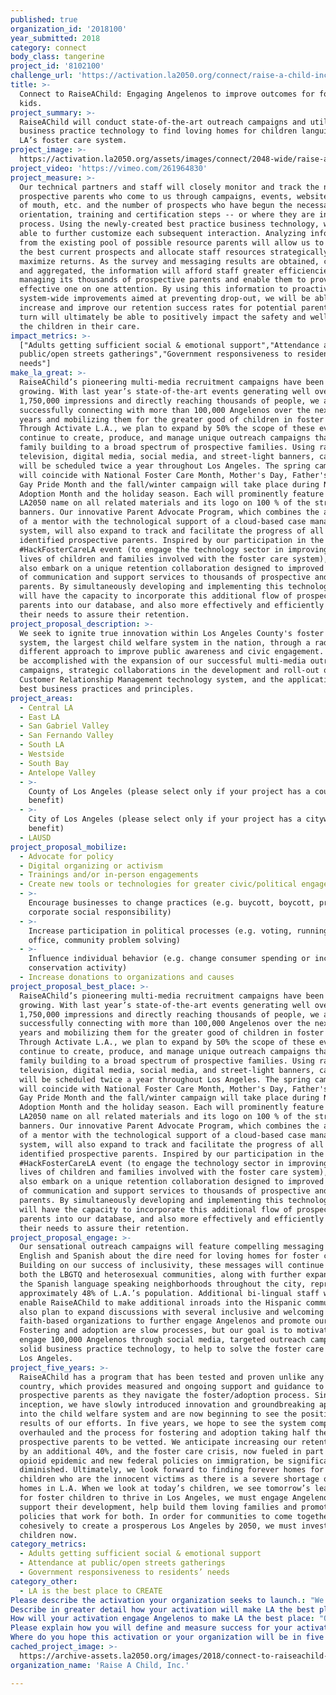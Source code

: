 ```yaml
---
published: true
organization_id: '2018100'
year_submitted: 2018
category: connect
body_class: tangerine
project_id: '8102100'
challenge_url: 'https://activation.la2050.org/connect/raise-a-child-inc/'
title: >-
  Connect to RaiseAChild: Engaging Angelenos to improve outcomes for foster
  kids.
project_summary: >-
  RaiseAChild will conduct state-of-the-art outreach campaigns and utilize best
  business practice technology to find loving homes for children languishing in
  LA’s foster care system.
project_image: >-
  https://activation.la2050.org/assets/images/connect/2048-wide/raise-a-child-inc.jpg
project_video: 'https://vimeo.com/261964830'
project_measure: >-
  Our technical partners and staff will closely monitor and track the number of
  prospective parents who come to us through campaigns, events, websites, word
  of mouth, etc. and the number of prospects who have begun the necessary
  orientation, training and certification steps -- or where they are in the
  process. Using the newly-created best practice business technology, we will be
  able to further customize each subsequent interaction. Analyzing information
  from the existing pool of possible resource parents will allow us to identify
  the best current prospects and allocate staff resources strategically to
  maximize returns. As the survey and messaging results are obtained, collected,
  and aggregated, the information will afford staff greater efficiencies in
  managing its thousands of prospective parents and enable them to provide more
  effective one on one attention. By using this information to proactively make
  system-wide improvements aimed at preventing drop-out, we will be able to
  increase and improve our retention success rates for potential parents who in
  turn will ultimately be able to positively impact the safety and well-being of
  the children in their care.
impact_metrics: >-
  ["Adults getting sufficient social & emotional support","Attendance at
  public/open streets gatherings","Government responsiveness to residents’
  needs"]
make_la_great: >-
  RaiseAChild’s pioneering multi-media recruitment campaigns have been steadily
  growing. With last year’s state-of-the-art events generating well over
  1,750,000 impressions and directly reaching thousands of people, we anticipate
  successfully connecting with more than 100,000 Angelenos over the next two
  years and mobilizing them for the greater good of children in foster care.
  Through Activate L.A., we plan to expand by 50% the scope of these events and
  continue to create, produce, and manage unique outreach campaigns that promote
  family building to a broad spectrum of prospective families. Using radio,
  television, digital media, social media, and street-light banners, campaigns
  will be scheduled twice a year throughout Los Angeles. The spring campaign
  will coincide with National Foster Care Month, Mother's Day, Father's Day, and
  Gay Pride Month and the fall/winter campaign will take place during National
  Adoption Month and the holiday season. Each will prominently feature the
  LA2050 name on all related materials and its logo on 100 % of the street-light
  banners. Our innovative Parent Advocate Program, which combines the attention
  of a mentor with the technological support of a cloud-based case management
  system, will also expand to track and facilitate the progress of all
  identified prospective parents. Inspired by our participation in the 2017
  #HackFosterCareLA event (to engage the technology sector in improving the
  lives of children and families involved with the foster care system), we will
  also embark on a unique retention collaboration designed to improved methods
  of communication and support services to thousands of prospective and current
  parents. By simultaneously developing and implementing this technology, we
  will have the capacity to incorporate this additional flow of prospective
  parents into our database, and also more effectively and efficiently meet
  their needs to assure their retention.
project_proposal_description: >-
  We seek to ignite true innovation within Los Angeles County's foster care
  system, the largest child welfare system in the nation, through a radically
  different approach to improve public awareness and civic engagement. This will
  be accomplished with the expansion of our successful multi-media outreach
  campaigns, strategic collaborations in the development and roll-out of a new
  Customer Relationship Management technology system, and the application of
  best business practices and principles.
project_areas:
  - Central LA
  - East LA
  - San Gabriel Valley
  - San Fernando Valley
  - South LA
  - Westside
  - South Bay
  - Antelope Valley
  - >-
    County of Los Angeles (please select only if your project has a countywide
    benefit)
  - >-
    City of Los Angeles (please select only if your project has a citywide
    benefit)
  - LAUSD
project_proposal_mobilize:
  - Advocate for policy
  - Digital organizing or activism
  - Trainings and/or in-person engagements
  - Create new tools or technologies for greater civic/political engagement
  - >-
    Encourage businesses to change practices (e.g. buycott, boycott, promote
    corporate social responsibility)
  - >-
    Increase participation in political processes (e.g. voting, running for
    office, community problem solving)
  - >-
    Influence individual behavior (e.g. change consumer spending or increase
    conservation activity)
  - Increase donations to organizations and causes
project_proposal_best_place: >-
  RaiseAChild’s pioneering multi-media recruitment campaigns have been steadily
  growing. With last year’s state-of-the-art events generating well over
  1,750,000 impressions and directly reaching thousands of people, we anticipate
  successfully connecting with more than 100,000 Angelenos over the next two
  years and mobilizing them for the greater good of children in foster care.
  Through Activate L.A., we plan to expand by 50% the scope of these events and
  continue to create, produce, and manage unique outreach campaigns that promote
  family building to a broad spectrum of prospective families. Using radio,
  television, digital media, social media, and street-light banners, campaigns
  will be scheduled twice a year throughout Los Angeles. The spring campaign
  will coincide with National Foster Care Month, Mother's Day, Father's Day, and
  Gay Pride Month and the fall/winter campaign will take place during National
  Adoption Month and the holiday season. Each will prominently feature the
  LA2050 name on all related materials and its logo on 100 % of the street-light
  banners. Our innovative Parent Advocate Program, which combines the attention
  of a mentor with the technological support of a cloud-based case management
  system, will also expand to track and facilitate the progress of all
  identified prospective parents. Inspired by our participation in the 2017
  #HackFosterCareLA event (to engage the technology sector in improving the
  lives of children and families involved with the foster care system), we will
  also embark on a unique retention collaboration designed to improved methods
  of communication and support services to thousands of prospective and current
  parents. By simultaneously developing and implementing this technology, we
  will have the capacity to incorporate this additional flow of prospective
  parents into our database, and also more effectively and efficiently meet
  their needs to assure their retention.
project_proposal_engage: >-
  Our sensational outreach campaigns will feature compelling messaging in
  English and Spanish about the dire need for loving homes for foster children.
  Building on our success of inclusivity, these messages will continue to target
  both the LBGTQ and heterosexual communities, along with further expansion into
  the Spanish language speaking neighborhoods throughout the city, representing
  approximately 48% of L.A.’s population. Additional bi-lingual staff will
  enable RaiseAChild to make additional inroads into the Hispanic community. We
  also plan to expand discussions with several inclusive and welcoming
  faith-based organizations to further engage Angelenos and promote our mission.
  Fostering and adoption are slow processes, but our goal is to motivate and
  engage 100,000 Angelenos through social media, targeted outreach campaigns and
  solid business practice technology, to help to solve the foster care crisis in
  Los Angeles.
project_five_years: >-
  RaiseAChild has a program that has been tested and proven unlike any in the
  country, which provides measured and ongoing support and guidance to all its
  prospective parents as they navigate the foster/adoption process. Since our
  inception, we have slowly introduced innovation and groundbreaking approaches
  into the child welfare system and are now beginning to see the positive
  results of our efforts. In five years, we hope to see the system completely
  overhauled and the process for fostering and adoption taking half the time for
  prospective parents to be vetted. We anticipate increasing our retention rates
  by an additional 40%, and the foster care crisis, now fueled in part by the
  opioid epidemic and new federal policies on immigration, be significantly
  diminished. Ultimately, we look forward to finding forever homes for 15,000
  children who are the innocent victims as there is a severe shortage of foster
  homes in L.A. When we look at today’s children, we see tomorrow’s leaders, but
  for foster children to thrive in Los Angeles, we must engage Angelenos to help
  support their development, help build them loving families and promote public
  policies that work for both. In order for communities to come together
  cohesively to create a prosperous Los Angeles by 2050, we must invest in these
  children now.
category_metrics:
  - Adults getting sufficient social & emotional support
  - Attendance at public/open streets gatherings
  - Government responsiveness to residents’ needs
category_other:
  - LA is the best place to CREATE
Please describe the activation your organization seeks to launch.: "We seek to ignite true innovation within Los Angeles County's foster care system, the largest child welfare system in the nation, through a radically different approach to improve public awareness and civic engagement. This will be accomplished with the expansion of our successful multi-media outreach campaigns, strategic collaborations in the development and roll-out of a new Customer Relationship Management technology system, and the application of best business practices and principles. \r\n\r\n"
Describe in greater detail how your activation will make LA the best place?: "RaiseAChild’s pioneering multi-media recruitment campaigns have been steadily growing. With last year’s state-of-the-art events generating well over 1,750,000 impressions and directly reaching thousands of people, we anticipate successfully connecting with more than 100,000 Angelenos over the next two years and mobilizing them for the greater good of children in foster care. Through Activate L.A., we plan to expand by 50% the scope of these events and continue to create, produce, and manage unique outreach campaigns that promote family building to a broad spectrum of prospective families. Using radio, television, digital media, social media, and street-light banners, campaigns will be scheduled twice a year throughout Los Angeles. The spring campaign will coincide with National Foster Care Month, Mother's Day, Father's Day, and Gay Pride Month and the fall/winter campaign will take place during National Adoption Month and the holiday season. Each will prominently feature the LA2050 name on all related materials and its logo on 100 % of the street-light banners.  Our innovative Parent Advocate Program, which combines the attention of a mentor with the technological support of a cloud-based case management system, will also expand to track and facilitate the progress of all identified prospective parents. Inspired by our participation in the 2017 #HackFosterCareLA event (to engage the technology sector in improving the lives of children and families involved with the foster care system), we will also embark on a unique retention collaboration designed to improved methods of communication and support services to thousands of prospective and current parents. By simultaneously developing and implementing this technology, we will have the capacity to incorporate this additional flow of prospective parents into our database, and also more effectively and efficiently meet their needs to assure their retention.\r\n\r\n\r\n\r\n\r\n\r\n\r\n\r\n"
How will your activation engage Angelenos to make LA the best place: "Our sensational outreach campaigns will feature compelling messaging in English and Spanish about the dire need for loving homes for foster children. Building on our success of inclusivity, these messages will continue to target both the LBGTQ and heterosexual communities, along with further expansion into the Spanish language speaking neighborhoods throughout the city, representing approximately 48% of L.A.’s population. Additional bi-lingual staff will enable RaiseAChild to make additional inroads into the Hispanic community.  We also plan to expand discussions with several inclusive and welcoming faith-based organizations to further engage Angelenos and promote our mission. Fostering and adoption are slow processes, but our goal is to motivate and engage 100,000 Angelenos through social media, targeted outreach campaigns and solid business practice technology, to help to solve the foster care crisis in Los Angeles.  \r\n\r\n"
Please explain how you will define and measure success for your activation.: "Our technical partners and staff will closely monitor and track the number of prospective parents who come to us through campaigns, events, websites, word of mouth, etc. and the number of prospects who have begun the necessary orientation, training and certification steps -- or where they are in the process. Using the newly-created best practice business technology, we will be able to further customize each subsequent interaction. Analyzing information from the existing pool of possible resource parents will allow us to identify the best current prospects and allocate staff resources strategically to maximize returns. As the survey and messaging results are obtained, collected, and aggregated, the information will afford staff greater efficiencies in managing its thousands of prospective parents and enable them to provide more effective one on one attention. By using this information to proactively make system-wide improvements aimed at preventing drop-out, we will be able to increase and improve our retention success rates for potential parents who in turn will ultimately be able to positively impact the safety and well-being of the children in their care.\r\n\r\n"
Where do you hope this activation or your organization will be in five years?: "RaiseAChild has a program that has been tested and proven unlike any in the country, which provides measured and ongoing support and guidance to all its prospective parents as they navigate the foster/adoption process. Since our inception, we have slowly introduced innovation and groundbreaking approaches into the child welfare system and are now beginning to see the positive results of our efforts. In five years, we hope to see the system completely overhauled and the process for fostering and adoption taking half the time for prospective parents to be vetted. We anticipate increasing our retention rates by an additional 40%, and the foster care crisis, now fueled in part by the opioid epidemic and new federal policies on immigration, be significantly diminished. Ultimately, we look forward to finding forever homes for 15,000 children who are the innocent victims as there is a severe shortage of foster homes in L.A. When we look at today’s children, we see tomorrow’s leaders, but for foster children to thrive in Los Angeles, we must engage Angelenos to help support their development, help build them loving families and promote public policies that work for both. In order for communities to come together cohesively to create a prosperous Los Angeles by 2050, we must invest in these children now.\r\n\r\n\r\n"
cached_project_image: >-
  https://archive-assets.la2050.org/images/2018/connect-to-raiseachild-engaging-angelenos-to-improve-outcomes-for-foster-kids/activation.la2050.org/assets/images/connect/2048-wide/raise-a-child-inc.jpg
organization_name: 'Raise A Child, Inc.'

---
```

